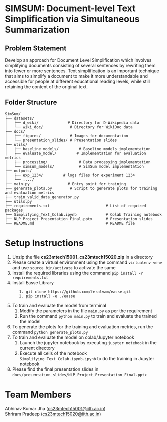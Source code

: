 # SIMSUM: Document-level Text Simplification via Simultaneous Summarization

## Problem Statement
Develop an approach for Document Level Simplification which involves simplifying documents
consisting of several sentences by rewriting them into fewer or more sentences. 
Text simplification is an important technique that aims to simplify a document to make it more understandable 
and accessible for people at different educational reading levels, while still retaining the content
of the original text.


## Folder Structure
``` 
SimSum/
├── datasets/                   
│   ├── d_wiki/             # Directory for D-Wikipedia data
│   └── wiki_doc/            # Directory for WikiDoc data
├── docs/                   
│   ├── figures/             # Images for documentation
│   └── presentation_slides/ # Presentation slides
├── utils/                 
│   ├── baseline_models/         # Baseline models implementation       
│   ├── evaluate_model/         # Implementation for evaluation metrics
│   ├── processing/              # Data processing implementation
│   └── simsum_models/           # SimSum model implementation
├── outputs/                 
│   ├── exp_1234/         # logs files for experiment 1234
│   └── ..../           
├── main.py                 # Entry point for training
├── generate_plots.py        # Script to generate plots for training and evaluation metrics
├── train_valid_data_generator.py   
├── utils.py                
├── requirements.txt                         # List of required packages
├── Simplifying_Text_Colab.ipynb             # Colab Training notebook 
├── NLP_Project_Presentation_Final.pptx      # Presentation slides
└── README.md                                # README file 

```

# Setup Instructions

1. Unzip the file **cs23mtech15001_cs23mtech15020.zip** in a directory
2. Please create a virtual environment using the command `virtualenv venv` and use `source bin/activate` to activate the same
3. Install the required libraries using the command `pip install -r requirements.txt`
4. Install Easse Library
   ```
      1. git clone https://github.com/feralvam/easse.git
      2. pip install -e ./easse
   ```
4. To train and evaluate the model from terminal 
   1. Modify the parameters in the file `main.py` as per the requirement
   2. Run the command `python main.py` to train and evaluate the trained the model 
5. To generate the plots for the training and evaluation metrics, run the command `python generate_plots.py`
6. To train and evaluate the model on colab/Jupyter notebook 
   1. Launch the jupyter notebook by executing `jupyter notebook` in the current directory
   2. Execute all cells of the notebook `Simplifying_Text_Colab.ipynb.ipynb` to do the training in Jupyter notebook
7. Please find the final presentation slides in  `docs/presentation_slides/NLP_Project_Presentation_Final.pptx`


# Team Members
Abhinav Kumar Jha (cs23mtech15001@iith.ac.in)   
Shriram Pradeep (cs23mtech15020@iith.ac.in)